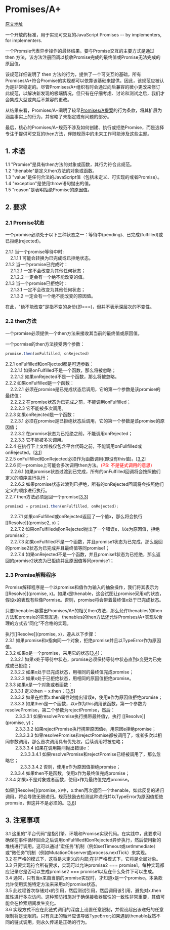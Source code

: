 # Promises/A+
[原文地址](https://promisesaplus.com/#point-49)

一个开放的标准，用于实现可交互的JavaScript Promises -- by implementers, for implementers.

一个Promsie代表异步操作的最终结果。要与Promise交互的主要方式是通过 then 方法，该方法注册回调以接收Promise完成的最终值或Promise无法完成的原因值。

该规范详细说明了 then 方法的行为，提供了一个可交互的基础，所有Promises/A+符合Promise的实现都可以依靠该基础来提供。因此，该规范应被认为是非常稳定的。尽管Promises/A+组织有时会通过向后兼容的微小更改来修订此规范，以解决新发现的极端情况，但只有在仔细考虑、讨论和测试之后，我们才会集成大型或向后不兼容的更改。

从结果来看，Promises/A+阐明了较早[Promises/A提案](http://wiki.commonjs.org/wiki/Promises/A)的行为条款，将其扩展为涵盖事实上的行为，并省略了未指定或有问题的部分。

最后，核心的Promises/A+规范不涉及如何创建、执行或拒绝Promise，而是选择专注于提供可交互的then方法，伴随规范中的未来工作可能涉及这些主题。

## 1. 术语
1.1 "Promise"是具有then方法的对象或函数，其行为符合此规范。<br/>
1.2 "thenable"是定义then方法的对象或函数。<br/>
1.3 "value"是任何合法的JavaScript值（包括未定义、可实现的或者Promise）。<br/>
1.4 "exception"是使用throw语句抛出的值。<br/>
1.5 "reason"是表明拒绝Promise的原因值。<br/>

## 2. 要求
### 2.1 Promise状态
一个promise必须处于以下三种状态之一：等待中(pending)、已完成(fulfilled)或已拒绝(rejected)。

2.1.1 当一个promise等待中时:<br/>
&nbsp;&nbsp;&nbsp;&nbsp;2.1.1.1 可能会转换为已完成或已拒绝状态。<br/>
2.1.2 当一个promise已完成时：<br/>
&nbsp;&nbsp;&nbsp;&nbsp;2.1.2.1 一定不会改变为其他任何状态；<br/>
&nbsp;&nbsp;&nbsp;&nbsp;2.1.2.2 一定会有一个绝不能改变的值。<br/>
2.1.3 当一个promise已拒绝时：<br/>
&nbsp;&nbsp;&nbsp;&nbsp;2.1.3.1 一定不会改变为其他任何状态；<br/>
&nbsp;&nbsp;&nbsp;&nbsp;2.1.3.2 一定会有一个绝不能改变的原因值。<br/>

在此，"绝不能改变"是指不变的身份(即===)，但并不表示深层次的不变性。

### 2.2 then方法
一个promise必须提供一个then方法来接收其当前的最终值或原因值。

一个pormise的then方法接受两个参数：
```js
promise.then(onFulfilled, onRejected)
```
2.2.1 onFulfilled和onRjected都是可选参数：<br/>
&nbsp;&nbsp;&nbsp;&nbsp;2.2.1.1 如果onFulfilled不是一个函数，那么将被忽略；<br/>
&nbsp;&nbsp;&nbsp;&nbsp;2.2.1.2 如果onRejected不是一个函数，那么将被忽略。<br/>
2.2.2 如果onFulfilled是一个函数：<br/>
&nbsp;&nbsp;&nbsp;&nbsp;2.2.2.1 必须在promise是已完成状态后调用，它的第一个参数是该promise的最终值；<br/>
&nbsp;&nbsp;&nbsp;&nbsp;2.2.2.2 在promise状态为已完成之前，不能调用onFulfilled；<br/>
&nbsp;&nbsp;&nbsp;&nbsp;2.2.2.3 它不能被多次调用。<br/>
2.2.3 如果onRejected是一个函数：<br/>
&nbsp;&nbsp;&nbsp;&nbsp;2.2.3.1 必须在promise是已拒绝状态后调用，它的第一个参数是该promise的原因值；<br/>
&nbsp;&nbsp;&nbsp;&nbsp;2.2.3.2 在promise状态为已拒绝之前，不能调用onRejected；<br/>
&nbsp;&nbsp;&nbsp;&nbsp;2.2.3.3 它不能被多次调用。<br/>
2.2.4 在执行下上文堆栈仅包含平台代码之前，不能调用onFullfilled或onRejected。[[3.1](#user-content-3-注意事项)]<br/>
2.2.5 onFullfilled和onRejected必须作为函数调用(即没有this值)。[[3.2](#user-content-3-注意事项)]<br/>
2.2.6 同一promise上可能会多次调用then方法。<span style="color: red;">(PS: 不是链式调用的意思)</span><br/>
&nbsp;&nbsp;&nbsp;&nbsp;2.2.6.1 如果promise状态过渡到已完成，所有的onFulfilled回调将会按照他们定义的顺序进行执行；<br/>
&nbsp;&nbsp;&nbsp;&nbsp;2.2.6.2 如果promise状态过渡到已拒绝，所有的onRejected回调将会按照他们定义的顺序进行执行。<br/>
2.2.7 then方法必须返回一个promise[[3.3](#user-content-3-注意事项)]<br/>
```js
promise2 = promise1.then(onFulfilled, onRejected);
```
&nbsp;&nbsp;&nbsp;&nbsp;2.2.7.1 如果onFulfilled或onRejected返回了一个值x，那么将会执行 [[Resolve]](promise2, x)；<br/>
&nbsp;&nbsp;&nbsp;&nbsp;2.2.7.2 如果onFulfilled或onRejected抛出了一个错误e，以e为原因值，拒绝promise2；<br/>
&nbsp;&nbsp;&nbsp;&nbsp;2.2.7.3 如果onFulfilled不是一个函数，并且promise1状态为已完成，那么返回的promise2状态为已完成并且最终值等同promise1；<br/>
&nbsp;&nbsp;&nbsp;&nbsp;2.2.7.4 如果onRejected不是一个函数，并且promise1状态为已拒绝，那么返回的promise2状态为已拒绝并且原因值等同promise1；<br/>

### 2.3 Promise解释程序
Promise解释程序是一个以promise和值作为输入的抽象操作，我们将其表示为[[Resolve]](promise, x)。如果x是thenable，这会试图让promise采用x的状态，假设x的表现有些像Pormise。否则，promise将会带着最终值x处于已完成状态。

只要thenables暴露出Promises/A+的相关then方法，那么允许thenables的then方法和promsie的实现互通。thenables的then方法还允许Promises/A+实现以合理的方式去“同化”不合格的实现。

执行[[Resolve]](promise, x)，遵从以下步骤：<br/>
2.3.1 如果promise和x指向同一个对象，拒绝promise并且以TypeError作为原因值。<br/>
2.3.2 如果x是一个promise，采用它的状态[[3.4](#user-content-3-注意事项)]：<br/>
&nbsp;&nbsp;&nbsp;&nbsp;2.3.2.1 如果x处于等待中状态，promise必须保持等待中状态直到x变更为已完成或已拒绝；<br/>
&nbsp;&nbsp;&nbsp;&nbsp;2.3.2.2 如果x处于已完成状态，用相同的最终值完成promise；<br/>
&nbsp;&nbsp;&nbsp;&nbsp;2.3.2.3 如果x处于已拒绝状态，用相同的原因值拒绝promise。<br/>
2.3.3 如果x是一个对象或者函数：<br/>
&nbsp;&nbsp;&nbsp;&nbsp;2.3.3.1 定义then = x.then；[[3.5](#user-content-3-注意事项)]<br/>
&nbsp;&nbsp;&nbsp;&nbsp;2.3.3.2 如果在检索x.then属性时抛出错误e，使用e作为原因值拒绝promise；<br/>
&nbsp;&nbsp;&nbsp;&nbsp;2.3.3.3 如果then是一个函数，以x作为this调用该函数，第一个参数为resolvePromise，第二个参数为rejectPromise，然后：<br/>
&nbsp;&nbsp;&nbsp;&nbsp;&nbsp;&nbsp;&nbsp;&nbsp;2.3.3.3.1 如果resolvePromise执行携带最终值y，执行 [[Resolve]](promise, y)；<br/>
&nbsp;&nbsp;&nbsp;&nbsp;&nbsp;&nbsp;&nbsp;&nbsp;2.3.3.3.2 如果rejectPromise执行携带原因值e，用原因e拒绝promise；<br/>
&nbsp;&nbsp;&nbsp;&nbsp;&nbsp;&nbsp;&nbsp;&nbsp;2.3.3.3.3 如果resolvePromise和rejectPromise都被调用了，或者多次以相同参数调用，那么首次调用具有优先权，后续调用将被忽略；<br/>
&nbsp;&nbsp;&nbsp;&nbsp;&nbsp;&nbsp;&nbsp;&nbsp;2.3.3.3.4 如果在调用期间抛出错误e：<br/>
&nbsp;&nbsp;&nbsp;&nbsp;&nbsp;&nbsp;&nbsp;&nbsp;&nbsp;&nbsp;&nbsp;&nbsp;2.3.3.3.4.1 如果resolvePromise和rejectPromise已经被调用了，那么忽略它；<br/>
&nbsp;&nbsp;&nbsp;&nbsp;&nbsp;&nbsp;&nbsp;&nbsp;&nbsp;&nbsp;&nbsp;&nbsp;2.3.3.3.4.2 否则，使用e作为原因值拒绝promise；<br/>
&nbsp;&nbsp;&nbsp;&nbsp;2.3.3.4 如果then不是函数，使用x作为最终值完成promise；<br/>
2.3.4 如果x不是对象或者函数，使用x作为最终值完成promise。<br/>

如果[[Resolve]](promise, x)中，x.then再次返回一个thenable，如此反复的递归调用，将会导致无限递归。规范鼓励去检测这种递归并以TypeError为原因值拒绝promsie，但这并不是必须的。[[3.6](#user-content-3-注意事项)]

## 3. 注意事项
3.1  这里的"平台代码"是指引擎、环境和Promise实现代码。在实践中，此要求可确保在事件循环回合之后调用onFulfilled和onRejected异步执行，然后使用新的堆栈进行调用。这可以通过“宏任务”机制（例如setTimeout或setImmediate）或“微任务”机制（例如MutationObserver或process.nextTick）来实现。<br/>
3.2 在严格的模式下，这将是未定义的内部;在非严格模式下，它将是全局对象。<br/>
3.3 只要实现符合所有要求，实现可以允许promise2 === promise1。每种实现都应记录它是否可以生成promise2 === promise1以及在什么条件下可以生成。<br/>
3.4 通常，只有当x来自当前的promise实现时，才知道x是一个promise。本条款允许使用实施特定方法来采用x的promise状态。<br/>
3.5 此过程首次存储对x的引用，然后测试引用，然后调用该引用，避免对x.then属性进行多次访问。这种预防措施对于确保接收器属性的一致性非常重要，其值可能会在检索期间发生变化。<br/>
3.6 实现方式不应在此链式调用的深度上设置任意限制，并假设超出该递归的任意限制将是无限的。只有真正的循环应该导致TypeError;如果遇到thenable截然不同的链式调用，则永久传递是正确的行为。<br/>
